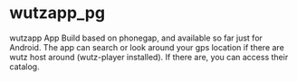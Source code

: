 # wutzapp_pg
wutzapp App Build based on phonegap, and available so far just for Android. 
The app can search or look around your gps location if there are wutz host around (wutz-player installed). If there are, you can access their catalog.
